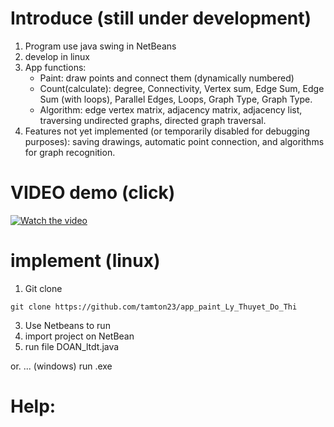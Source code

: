 # Introduce (still under development)
  1. Program use java swing in NetBeans
  2. develop in linux
  3. App functions:
     - Paint: draw points and connect them (dynamically numbered)
     - Count(calculate): degree, Connectivity, Vertex sum, Edge Sum, Edge Sum (with loops), Parallel Edges, Loops, Graph Type, Graph Type.
     - Algorithm: edge vertex matrix, adjacency matrix, adjacency list, traversing undirected graphs, directed graph traversal.
  4. Features not yet implemented (or temporarily disabled for debugging purposes): saving drawings, automatic point connection, and algorithms for graph recognition.
# VIDEO demo (click)
  [![Watch the video](https://github.com/user-attachments/assets/80ad3fdc-beda-4553-83fe-0e0845396917)](https://drive.google.com/file/d/1HzqwIcXwFofuQm2u9nofj8wgJ_KpBbiN/view?usp=drive_link)
# implement (linux)
  1. Git clone

    git clone https://github.com/tamton23/app_paint_Ly_Thuyet_Do_Thi
    
  3. Use Netbeans to run
  4. import project on NetBean
  5. run file DOAN_ltdt.java

  
  or. ...
(windows)
run .exe
# Help: 
  
